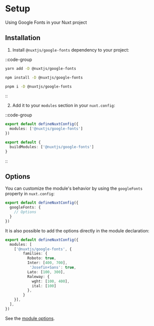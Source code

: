 # Setup

Using Google Fonts in your Nuxt project

## Installation

1. Install `@nuxtjs/google-fonts` dependency to your project:

::code-group

```bash [yarn]
yarn add -D @nuxtjs/google-fonts
```

```bash [npm]
npm install -D @nuxtjs/google-fonts
```

```sh [pnpm]
pnpm i -D @nuxtjs/google-fonts
```

::

2. Add it to your `modules` section in your `nuxt.config`:

::code-group
```ts [nuxt.config (Nuxt 3)]
export default defineNuxtConfig({
  modules: ['@nuxtjs/google-fonts']
})
```

```ts [nuxt.config (Nuxt 2)]
export default {
  buildModules: ['@nuxtjs/google-fonts']
}
```
::

## Options

You can customize the module's behavior by using the `googleFonts` property in `nuxt.config`:

```ts [nuxt.config]
export default defineNuxtConfig({
  googleFonts: {
    // Options
  }
})
```

It is also possible to add the options directly in the module declaration:

```ts [nuxt.config]
export default defineNuxtConfig({
  modules: [
    ['@nuxtjs/google-fonts', {
        families: {
          Roboto: true,
          Inter: [400, 700],
           'Josefin+Sans': true,
          Lato: [100, 300],
          Raleway: {
            wght: [100, 400],
            ital: [100]
          },
        }
    }],
  ],
})
```

See the [module options](/getting-started/options).
